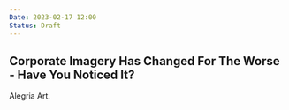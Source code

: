 ```yaml
---
Date: 2023-02-17 12:00
Status: Draft
---
```


## Corporate Imagery Has Changed For The Worse - Have You Noticed It?

Alegria Art.